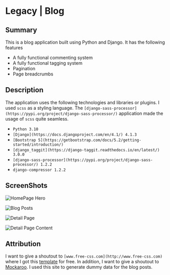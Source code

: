 # Legacy | Blog

## Summary

This is a blog application built using Python and Django. It has the following features

- A fully functional commenting system
- A fully functional tagging system
- Pagination
- Page breadcrumbs

## Description

The application uses the following technologies and libraries or plugins. I used `scss` as a styling language. The `[django-sass-processor](https://pypi.org/project/django-sass-processor/)` application made the usage of `scss` quite seamless.

- `Python 3.10`
- `[Django](https://docs.djangoproject.com/en/4.1/) 4.1.3`
- `[Bootstrap 5](https://getbootstrap.com/docs/5.2/getting-started/introduction/)`
- `[django_taggit](https://django-taggit.readthedocs.io/en/latest/) 3.0.0`
- `[django-sass-processor](https://pypi.org/project/django-sass-processor/) 1.2.2`
- `django-compressor 1.2.2`

## ScreenShots

![HomePage Hero](/static/index.png.png)

![Blog Posts](/static/posts.png.png)

![Detail Page](/static/detail_page.png.png)

![Detail Page Content](/static/content.png.png)

## Attribution

I want to give a shoutout to `[www.free-css.com](http://www.free-css.com)` where I got this [template](https://www.free-css.com/free-css-templates/page283/joe-blog) for free.
In addition, I want to give a shoutout to [Mockaroo](https://mockaroo.com/). I used this site to generate dummy data for the blog posts.